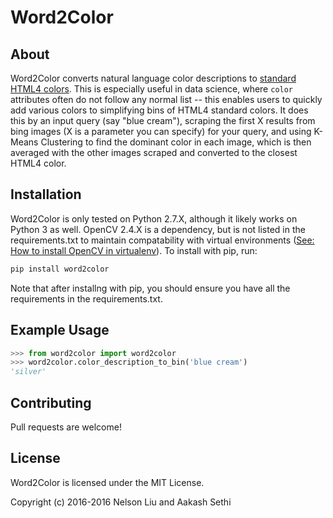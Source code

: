 # Word2Color

## About

Word2Color converts natural language color descriptions to 
[standard HTML4 colors](http://www.webstandards.org/learn/reference/charts/color_names/). This is especially useful in data science, where `color` attributes often do not follow any normal list -- this enables users to quickly add various colors to simplifying bins of HTML4 standard colors. It does this by an input query (say "blue cream"), scraping the first X results from bing images (X is a parameter you can specify) for your query, and using K-Means Clustering to find the dominant color in each image, which is then averaged with the other images scraped and converted to the closest HTML4 color.

## Installation

Word2Color is only tested on Python 2.7.X, although it likely works on Python 3 as well. OpenCV 2.4.X is a dependency, but is not listed in the requirements.txt to maintain compatability with virtual environments ([See: How to install OpenCV in virtualenv](http://stackoverflow.com/a/12043136/2544124)).
To install with pip, run:  
```bash
pip install word2color
```
Note that after installng with pip, you should ensure you have all the requirements in the requirements.txt.

## Example Usage

```python
>>> from word2color import word2color
>>> word2color.color_description_to_bin('blue cream')
'silver'
```

## Contributing

Pull requests are welcome!

## License

Word2Color is licensed under the MIT License.

Copyright (c) 2016-2016 Nelson Liu and Aakash Sethi

